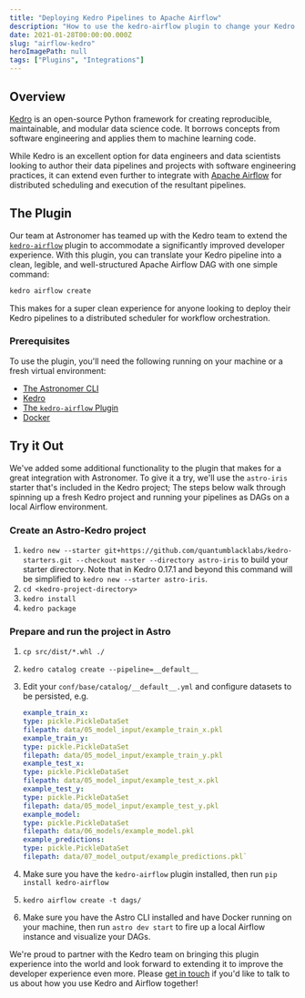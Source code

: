 ```yaml
---
title: "Deploying Kedro Pipelines to Apache Airflow"
description: "How to use the kedro-airflow plugin to change your Kedro pipelines into Apache Airflow DAGs and deploy them to a production environment."
date: 2021-01-28T00:00:00.000Z
slug: "airflow-kedro"
heroImagePath: null
tags: ["Plugins", "Integrations"]
---
```


## Overview

[Kedro](https://github.com/quantumblacklabs/kedro) is an open-source Python framework for creating reproducible, maintainable, and modular data science code. It borrows concepts from software engineering and applies them to machine learning code.

While Kedro is an excellent option for data engineers and data scientists looking to author their data pipelines and projects with software engineering practices, it can extend even further to integrate with [Apache Airflow](https://airflow.apache.org) for distributed scheduling and execution of the resultant pipelines.

## The Plugin

Our team at Astronomer has teamed up with the Kedro team to extend the [`kedro-airflow`](https://github.com/quantumblacklabs/kedro-airflow) plugin to accommodate a significantly improved developer experience. With this plugin, you can translate your Kedro pipeline into a clean, legible, and well-structured Apache Airflow DAG with one simple command:

```bash
kedro airflow create
```

This makes for a super clean experience for anyone looking to deploy their Kedro pipelines to a distributed scheduler for workflow orchestration.

### Prerequisites

To use the plugin, you'll need the following running on your machine or a fresh virtual environment:

- [The Astronomer CLI](https://www.astronomer.io/docs/cloud/stable/develop/cli-quickstart#step-1-install-the-astronomer-cli)
- [Kedro](https://www.astronomer.io/docs/cloud/stable/develop/cli-quickstart#step-1-install-the-astronomer-cli)
- [The `kedro-airflow` Plugin](https://github.com/quantumblacklabs/kedro-airflow)
- [Docker](https://docs.docker.com/docker-for-mac/install/)

## Try it Out

We've added some additional functionality to the plugin that makes for a great integration with Astronomer. To give it a try, we'll use the `astro-iris` starter that's included in the Kedro project; The steps below walk through spinning up a fresh Kedro project and running your pipelines as DAGs on a local Airflow environment.

### Create an Astro-Kedro project

1. `kedro new --starter git+https://github.com/quantumblacklabs/kedro-starters.git --checkout master --directory astro-iris` to build your starter directory. Note that in Kedro 0.17.1 and beyond this command will be simplified to `kedro new --starter astro-iris`.
2. `cd <kedro-project-directory>`
3. `kedro install`
4. `kedro package`
   
### Prepare and run the project in Astro

1. `cp src/dist/*.whl ./`
2. `kedro catalog create --pipeline=__default__`
3. Edit your `conf/base/catalog/__default__.yml` and configure datasets to be persisted, e.g.

    ```yaml
    example_train_x:
    type: pickle.PickleDataSet
    filepath: data/05_model_input/example_train_x.pkl
    example_train_y:
    type: pickle.PickleDataSet
    filepath: data/05_model_input/example_train_y.pkl
    example_test_x:
    type: pickle.PickleDataSet
    filepath: data/05_model_input/example_test_x.pkl
    example_test_y:
    type: pickle.PickleDataSet
    filepath: data/05_model_input/example_test_y.pkl
    example_model:
    type: pickle.PickleDataSet
    filepath: data/06_models/example_model.pkl
    example_predictions:
    type: pickle.PickleDataSet
    filepath: data/07_model_output/example_predictions.pkl`
    ```

4. Make sure you have the `kedro-airflow` plugin installed, then run `pip install kedro-airflow`
5. `kedro airflow create -t dags/`
6. Make sure you have the Astro CLI installed and have Docker running on your machine, then run `astro dev start` to fire up a local Airflow instance and visualize your DAGs.

We're proud to partner with the Kedro team on bringing this plugin experience into the world and look forward to extending it to improve the developer experience even more. Please [get in touch](https://astronomer.io/contact) if you'd like to talk to us about how you use Kedro and Airflow together!
